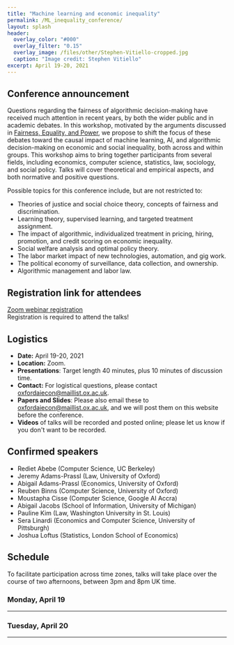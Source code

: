 ```yaml
---
title: "Machine learning and economic inequality"
permalink: /ML_inequality_conference/
layout: splash
header:
  overlay_color: "#000"
  overlay_filter: "0.15"
  overlay_image: /files/other/Stephen-Vitiello-cropped.jpg
  caption: "Image credit: Stephen Vitiello"
excerpt: April 19-20, 2021
---
```


## Conference announcement
Questions regarding the fairness of algorithmic decision-making have received much attention in recent years, by both the wider public and in academic debates.
In this workshop, motivated by the arguments discussed in [Fairness, Equality, and Power](/home/files/papers/fairness_equality_power.pdf), we propose to shift the focus of these debates toward the causal impact of machine learning, AI, and algorithmic decision-making on economic and social inequality, both across and within groups.
This workshop aims to bring together participants from several fields, including economics, computer science, statistics, law, sociology, and social policy.
Talks will cover theoretical and empirical aspects, and both normative and positive questions.

Possible topics for this conference include, but are not restricted to:
- Theories of justice and social choice theory, concepts of fairness and discrimination.
- Learning theory, supervised learning, and targeted treatment assignment.
- The impact of algorithmic, individualized treatment in pricing, hiring, promotion, and credit scoring on economic inequality.
- Social welfare analysis and optimal policy theory.
- The labor market impact of new technologies, automation, and gig work.
- The political economy of surveillance, data collection, and ownership.
- Algorithmic management and labor law.

## Registration link for attendees

[Zoom webinar registration](https://zoom.us/webinar/register/WN_FDytad9HSAqmApRvCRkbkg)  
Registration is required to attend the talks!  

## Logistics
* **Date:** April 19-20, 2021
* **Location:** Zoom.
* **Presentations**: Target length 40 minutes, plus 10 minutes of discussion time.
* **Contact:** For logistical questions, please contact [oxfordaiecon@maillist.ox.ac.uk](mailto:oxfordaiecon@maillist.ox.ac.uk).
* **Papers and Slides**: Please also email these to [oxfordaiecon@maillist.ox.ac.uk](mailto:oxfordaiecon@maillist.ox.ac.uk), and we will post them on this website before the conference.
* **Videos** of talks will be recorded and posted online; please let us know if you don't want to be recorded.

## Confirmed speakers

- Rediet Abebe (Computer Science, UC Berkeley)
- Jeremy Adams-Prassl (Law, University of Oxford)
- Abigail Adams-Prassl (Economics, University of Oxford)
- Reuben Binns (Computer Science, University of Oxford)
- Moustapha Cisse (Computer Science, Google AI Accra)
- Abigail Jacobs (School of Information, University of Michigan)
- Pauline Kim (Law, Washington University in St. Louis)
- Sera Linardi (Economics and Computer Science, University of Pittsburgh)  
- Joshua Loftus (Statistics, London School of Economics)


## Schedule

To facilitate participation across time zones, talks will take place over the course of two afternoons, between 3pm and 8pm UK time.

### Monday, April 19

---


### Tuesday, April 20

---

